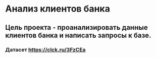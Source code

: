 # Анализ клиентов банка


## Цель проекта - проанализировать данные клиентов банка и написать запросы к базе.

### Датасет https://clck.ru/3FzCEa
